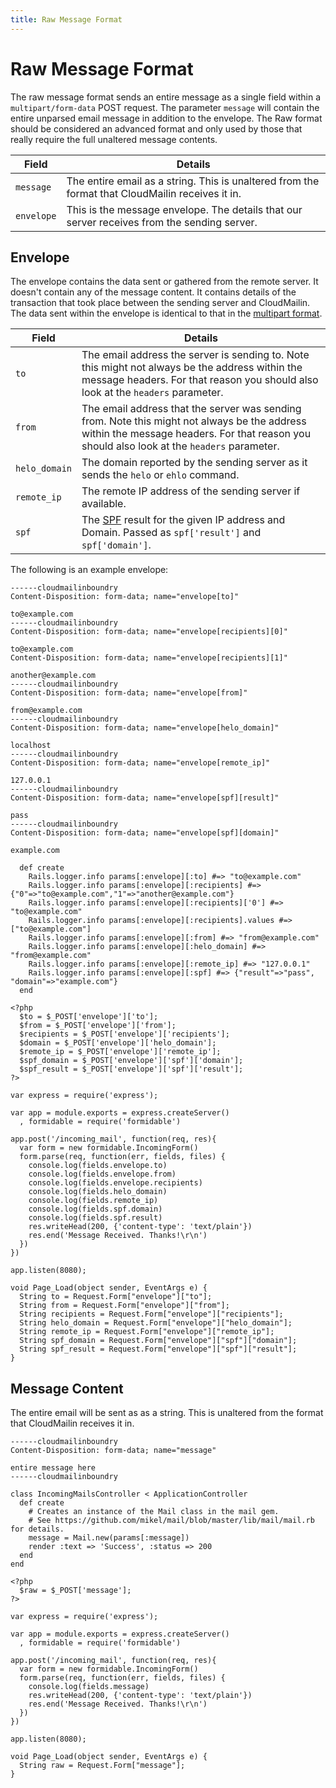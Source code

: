 ```yaml
---
title: Raw Message Format
---
```


# Raw Message Format

The raw message format sends an entire message as a single field within a `multipart/form-data` POST request. The parameter `message` will contain the entire unparsed email message in addition to the envelope. The Raw format should be considered an advanced format and only used by those that really require the full unaltered message contents.

| Field       | Details                                                                                           |
|-------------|---------------------------------------------------------------------------------------------------|
| `message`   | The entire email as a string. This is unaltered from the format that CloudMailin receives it in.  |
| `envelope`  | This is the message envelope. The details that our server receives from the sending server.       |

## Envelope

The envelope contains the data sent or gathered from the remote server. It doesn't contain any of the message content. It contains details of the transaction that took place between the sending server and CloudMailin. The data sent within the envelope is identical to that in the [multipart format](/http_post_formats/multipart/#envelope).

| Field         | Details                                                                                                              |
|---------------|----------------------------------------------------------------------------------------------------------------------|
| `to`          | The email address the server is sending to. Note this might not always be the address within the message headers. For that reason you should also look at the `headers` parameter.                                                                                |
| `from`        | The email address that the server was sending from. Note this might not always be the address within the message headers. For that reason you should also look at the `headers` parameter. |
| `helo_domain` | The domain reported by the sending server as it sends the `helo` or `ehlo` command.                                  |
| `remote_ip`   | The remote IP address of the sending server if available.                                                            |
| `spf`         | The [SPF](/features/spf/) result for the given IP address and Domain. Passed as `spf['result']` and `spf['domain']`. |

The following is an example envelope:

```raw
------cloudmailinboundry
Content-Disposition: form-data; name="envelope[to]"

to@example.com
------cloudmailinboundry
Content-Disposition: form-data; name="envelope[recipients][0]"

to@example.com
Content-Disposition: form-data; name="envelope[recipients][1]"

another@example.com
------cloudmailinboundry
Content-Disposition: form-data; name="envelope[from]"

from@example.com
------cloudmailinboundry
Content-Disposition: form-data; name="envelope[helo_domain]"

localhost
------cloudmailinboundry
Content-Disposition: form-data; name="envelope[remote_ip]"

127.0.0.1
------cloudmailinboundry
Content-Disposition: form-data; name="envelope[spf][result]"

pass
------cloudmailinboundry
Content-Disposition: form-data; name="envelope[spf][domain]"

example.com
```
```language-ruby
  def create
    Rails.logger.info params[:envelope][:to] #=> "to@example.com"
    Rails.logger.info params[:envelope][:recipients] #=> {"0"=>"to@example.com","1"=>"another@example.com"}
    Rails.logger.info params[:envelope][:recipients]['0'] #=> "to@example.com"
    Rails.logger.info params[:envelope][:recipients].values #=> ["to@example.com"]
    Rails.logger.info params[:envelope][:from] #=> "from@example.com"
    Rails.logger.info params[:envelope][:helo_domain] #=> "from@example.com"
    Rails.logger.info params[:envelope][:remote_ip] #=> "127.0.0.1"
    Rails.logger.info params[:envelope][:spf] #=> {"result"=>"pass", "domain"=>"example.com"}
  end
```
```language-php
<?php
  $to = $_POST['envelope']['to'];
  $from = $_POST['envelope']['from'];
  $recipients = $_POST['envelope']['recipients'];
  $domain = $_POST['envelope']['helo_domain'];
  $remote_ip = $_POST['envelope']['remote_ip'];
  $spf_domain = $_POST['envelope']['spf']['domain'];
  $spf_result = $_POST['envelope']['spf']['result'];
?>
```
```language-javascript
var express = require('express');

var app = module.exports = express.createServer()
  , formidable = require('formidable')

app.post('/incoming_mail', function(req, res){
  var form = new formidable.IncomingForm()
  form.parse(req, function(err, fields, files) {
    console.log(fields.envelope.to)
    console.log(fields.envelope.from)
    console.log(fields.envelope.recipients)
    console.log(fields.helo_domain)
    console.log(fields.remote_ip)
    console.log(fields.spf.domain)
    console.log(fields.spf.result)
    res.writeHead(200, {'content-type': 'text/plain'})
    res.end('Message Received. Thanks!\r\n')
  })
})

app.listen(8080);
```
```language-c#
void Page_Load(object sender, EventArgs e) {
  String to = Request.Form["envelope"]["to"];
  String from = Request.Form["envelope"]["from"];
  String recipients = Request.Form["envelope"]["recipients"];
  String helo_domain = Request.Form["envelope"]["helo_domain"];
  String remote_ip = Request.Form["envelope"]["remote_ip"];
  String spf_domain = Request.Form["envelope"]["spf"]["domain"];
  String spf_result = Request.Form["envelope"]["spf"]["result"];
}
```

## Message Content

The entire email will be sent as as a string. This is unaltered from the format that CloudMailin receives it in.

```raw
------cloudmailinboundry
Content-Disposition: form-data; name="message"

entire message here
------cloudmailinboundry
```
```language-ruby
class IncomingMailsController < ApplicationController
  def create
    # Creates an instance of the Mail class in the mail gem.
    # See https://github.com/mikel/mail/blob/master/lib/mail/mail.rb for details.
    message = Mail.new(params[:message])
    render :text => 'Success', :status => 200
  end
end
```
```language-php
<?php
  $raw = $_POST['message'];
?>
```
```language-javascript
var express = require('express');

var app = module.exports = express.createServer()
  , formidable = require('formidable')

app.post('/incoming_mail', function(req, res){
  var form = new formidable.IncomingForm()
  form.parse(req, function(err, fields, files) {
    console.log(fields.message)
    res.writeHead(200, {'content-type': 'text/plain'})
    res.end('Message Received. Thanks!\r\n')
  })
})

app.listen(8080);
```
```language-c#
void Page_Load(object sender, EventArgs e) {
  String raw = Request.Form["message"];
}
```
